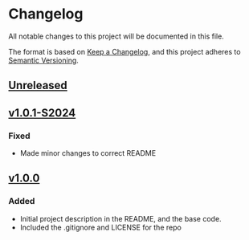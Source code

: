 # Changelog

All notable changes to this project will be documented in this file.

The format is based on [Keep a Changelog](https://keepachangelog.com/en/1.0.0/),
and this project adheres to [Semantic Versioning](https://semver.org/spec/v2.0.0.html).

## [Unreleased]

## [v1.0.1-S2024]

### Fixed

- Made minor changes to correct README

## [v1.0.0]

### Added

- Initial project description in the README, and the base code.
- Included the .gitignore and LICENSE for the repo

[unreleased]: https://github.com/cei-cs181/lab00/compare/v1.0.1-S2024...HEAD
[v1.0.1-S2024]: https://github.com/cei-cs181/lab00/compare/v1.0.0...v1.0.1-S2024
[v1.0.0]: https;//github.com/cei-cs181/lab00/releases/tag/v1.0.0
